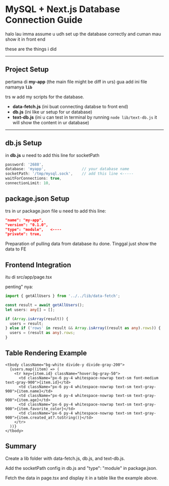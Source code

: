 # MySQL + Next.js Database Connection Guide

halo lau imma assume u udh set up the database correctly and cuman mau show it in front end

these are the things i did

---

## Project Setup

pertama di **my-app** (the main file might be diff in urs) gua add ini file namanya **`lib`**  

trs w add my scripts for the database.

- **data-fetch.js** (ini buat connecting databse to front end)  
- **db.js** (ini like ur setup for ur database)  
- **text-db.js** (ini u can test in terminal by running `node lib/text-db.js` it will show the content in ur database)  

---

## db.js Setup

in **db.js** u need to add this line for socketPath

```javascript
password: '2688',              
database: 'myapp',                // your database name 
socketPath: '/tmp/mysql.sock',    // add this line <-----
waitForConnections: true,
connectionLimit: 10,
```

## package.json Setup
trs in ur package.json file u need to add this line:

```json
"name": "my-app",
"version": "0.1.0",
"type": "module",   <----
"private": true,
```

Preparation of pulling data from database itu done.
Tinggal just show the data to FE

## Frontend Integration

itu di src/app/page.tsx

penting" nya:

```typescript
import { getAllUsers } from '../../lib/data-fetch';

const result = await getAllUsers();
let users: any[] = [];

if (Array.isArray(result)) {
  users = result;
} else if ('rows' in result && Array.isArray((result as any).rows)) {
  users = (result as any).rows;
}
```

## Table Rendering Example

```tsx
<tbody className="bg-white divide-y divide-gray-200">
  {users.map((item) => (
    <tr key={item.id} className="hover:bg-gray-50">
      <td className="px-6 py-4 whitespace-nowrap text-sm font-medium text-gray-900">{item.id}</td>
      <td className="px-6 py-4 whitespace-nowrap text-sm text-gray-900">{item.name}</td>
      <td className="px-6 py-4 whitespace-nowrap text-sm text-gray-900">{item.age}</td>
      <td className="px-6 py-4 whitespace-nowrap text-sm text-gray-900">{item.favorite_color}</td>
      <td className="px-6 py-4 whitespace-nowrap text-sm text-gray-900">{item.created_at?.toString()}</td>
    </tr>
  ))}
</tbody>
```

## Summary
Create a lib folder with data-fetch.js, db.js, and text-db.js.

Add the socketPath config in db.js and "type": "module" in package.json.

Fetch the data in page.tsx and display it in a table like the example above.




